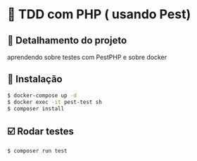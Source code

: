 # :rocket: TDD com PHP ( usando Pest)

## :page_facing_up: Detalhamento do projeto
aprendendo sobre testes com PestPHP
e sobre docker

## 🔨 Instalação
```bash
$ docker-compose up -d
$ docker exec -it pest-test sh
$ composer install
```

## ☑️ Rodar testes
```bash
$ composer run test
```
